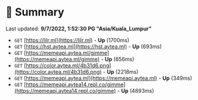# 📖 Summary
Last updated: **9/7/2022, 1:52:30 PG "Asia/Kuala_Lumpur"**

- `GET` [https://lilr.ml](https://lilr.ml) - **Up** (1700ms)
- `GET` [https://hst.aytea.ml](https://hst.aytea.ml) - **Up** (693ms)
- `GET` [https://memeapi.aytea.ml/gimme](https://memeapi.aytea.ml/gimme) - **Up** (656ms)
- `GET` [https://color.aytea.ml/4b31d6.png](https://color.aytea.ml/4b31d6.png) - **Up** (2218ms)
- `GET` [https://memeapi.aytea.ml](https://memeapi.aytea.ml) - **Up** (349ms)
- `GET` [https://memeapi.aytea14.repl.co/gimme](https://memeapi.aytea14.repl.co/gimme) - **Up** (4893ms)

